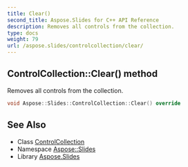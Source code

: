 ```yaml
---
title: Clear()
second_title: Aspose.Slides for C++ API Reference
description: Removes all controls from the collection.
type: docs
weight: 79
url: /aspose.slides/controlcollection/clear/
---
```

## ControlCollection::Clear() method


Removes all controls from the collection.

```cpp
void Aspose::Slides::ControlCollection::Clear() override
```

## See Also

* Class [ControlCollection](../)
* Namespace [Aspose::Slides](../../)
* Library [Aspose.Slides](../../../)